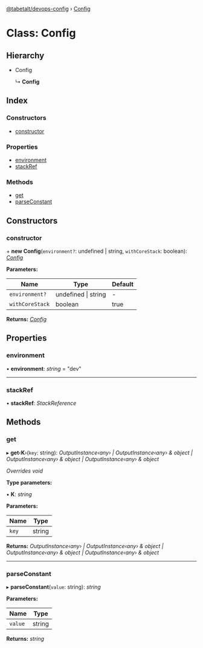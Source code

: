 [@tabetalt/devops-config](../README.md) › [Config](config.md)

# Class: Config

## Hierarchy

* Config

  ↳ **Config**

## Index

### Constructors

* [constructor](config.md#constructor)

### Properties

* [environment](config.md#environment)
* [stackRef](config.md#stackref)

### Methods

* [get](config.md#get)
* [parseConstant](config.md#parseconstant)

## Constructors

###  constructor

\+ **new Config**(`environment?`: undefined | string, `withCoreStack`: boolean): *[Config](config.md)*

**Parameters:**

Name | Type | Default |
------ | ------ | ------ |
`environment?` | undefined &#124; string | - |
`withCoreStack` | boolean | true |

**Returns:** *[Config](config.md)*

## Properties

###  environment

• **environment**: *string* = "dev"

___

###  stackRef

• **stackRef**: *StackReference*

## Methods

###  get

▸ **get**‹**K**›(`key`: string): *OutputInstance‹any› | OutputInstance‹any› & object | OutputInstance‹any› & object | OutputInstance‹any› & object*

*Overrides void*

**Type parameters:**

▪ **K**: *string*

**Parameters:**

Name | Type |
------ | ------ |
`key` | string |

**Returns:** *OutputInstance‹any› | OutputInstance‹any› & object | OutputInstance‹any› & object | OutputInstance‹any› & object*

___

###  parseConstant

▸ **parseConstant**(`value`: string): *string*

**Parameters:**

Name | Type |
------ | ------ |
`value` | string |

**Returns:** *string*
